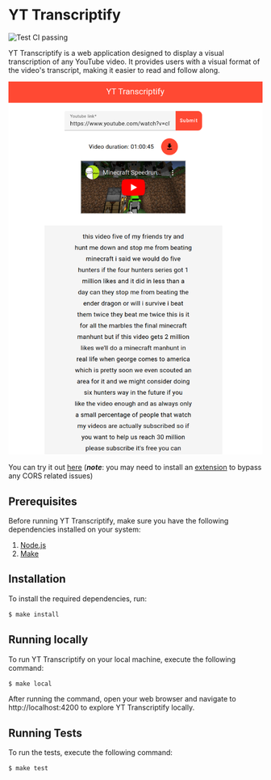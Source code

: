 # YT Transcriptify

<img alt="Test CI passing" src="https://github.com/pacna/yt-transcriptify/workflows/Test%20CI/badge.svg" />

YT Transcriptify is a web application designed to display a visual transcription of any YouTube video. It provides users with a visual format of the video's transcript, making it easier to read and follow along.

![yt-transcriptify](./docs/yt-transcriptify.png)

You can try it out [here](https://pacna.github.io/yt-transcriptify/) (**_note_**: you may need to install an [extension](https://chrome.google.com/webstore/detail/allow-cors-access-control/lhobafahddgcelffkeicbaginigeejlf/related?hl=en) to bypass any CORS related issues)

## Prerequisites

Before running YT Transcriptify, make sure you have the following dependencies installed on your system:

1. [Node.js](https://nodejs.org/en/)
2. [Make](https://www.gnu.org/software/make/)

## Installation

To install the required dependencies, run:

```bash
$ make install
```

## Running locally

To run YT Transcriptify on your local machine, execute the following command:

```bash
$ make local
```

After running the command, open your web browser and navigate to http://localhost:4200 to explore YT Transcriptify locally.

## Running Tests

To run the tests, execute the following command:

```bash
$ make test
```
